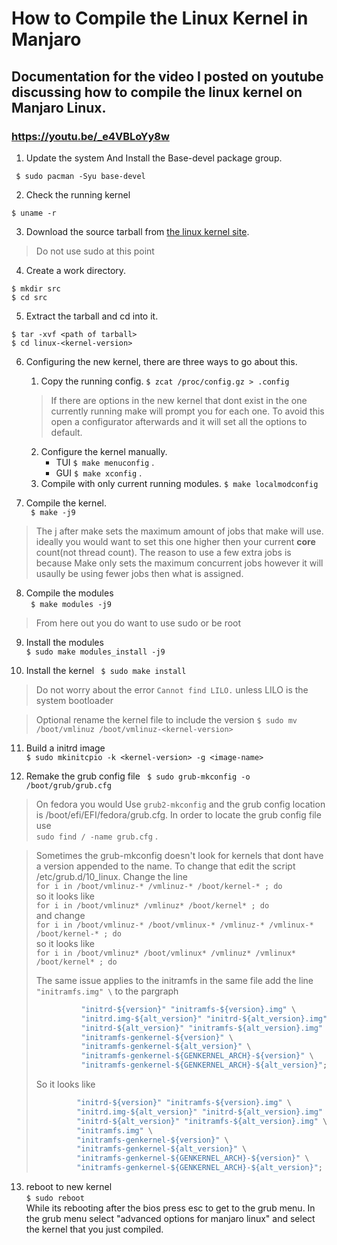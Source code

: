 # How to Compile the Linux Kernel in Manjaro
## Documentation for the video I posted on youtube discussing how to compile the linux kernel on Manjaro Linux.
### https://youtu.be/_e4VBLoYy8w
1. Update the system And Install the Base-devel package group.

``` $ sudo pacman -Syu base-devel```

2. Check the running kernel

``` $ uname -r ```

3. Download the source tarball from [the linux kernel site](https://www.kernel.org).

> Do not use sudo at this point
4. Create a work directory.
```
$ mkdir src
$ cd src 
```
5. Extract the tarball and cd into it.
```
$ tar -xvf <path of tarball>
$ cd linux-<kernel-version>
```
6. Configuring the new kernel, there are three ways to go about this.
    1. Copy the running config. 
    ``` $ zcat /proc/config.gz > .config ```
    > If there are options in the new kernel that dont exist in the one currently running make will prompt you for each one. To avoid this open a configurator      afterwards and it will set all the options to default.  
    2. Configure the kernel manually.   
        * TUI ``` $ make menuconfig ``` .
        * GUI ``` $ make xconfig ``` .  
    3. Compile with only current running modules.
    ``` $ make localmodconfig ```
    
7. Compile the kernel.  
``` $ make -j9```
> The j after make sets the maximum amount of jobs that make will use. ideally you would want to set this one higher then your current **core** count(not thread count). The reason to use a few extra jobs is because Make only sets the maximum concurrent jobs however it will usaully be using fewer jobs then what is assigned.

8. Compile the modules  
``` $ make modules -j9```

> From here out you do want to use sudo or be root 

9. Install the modules  
``` $ sudo make modules_install -j9 ```  

10. Install the kernel
``` $ sudo make install```
> Do not worry about the error ``` Cannot find LILO. ``` unless LILO is the system bootloader

> Optional rename the kernel file to include the version ```$ sudo mv /boot/vmlinuz /boot/vmlinuz-<kernel-version>``` 
11. Build a initrd image  
``` $ sudo mkinitcpio -k <kernel-version> -g <image-name> ```

12. Remake the grub config file
``` $ sudo grub-mkconfig -o /boot/grub/grub.cfg```
> On fedora you would Use ```grub2-mkconfig``` and the grub config location is /boot/efi/EFI/fedora/grub.cfg. In order to locate the grub config file use  
> ```sudo find / -name grub.cfg``` .

> Sometimes the grub-mkconfig doesn't look for kernels that dont have a version appended to the name. To change that edit the script /etc/grub.d/10_linux. 
> Change the line  
> ``` for i in /boot/vmlinuz-* /vmlinuz-* /boot/kernel-* ; do ```  
so it looks like  
> ``` for i in /boot/vmlinuz* /vmlinuz* /boot/kernel* ; do ```  
> and change  
> ``` for i in /boot/vmlinuz-* /boot/vmlinux-* /vmlinuz-* /vmlinux-* /boot/kernel-* ; do ```   
> so it looks like  
> ``` for i in /boot/vmlinuz* /boot/vmlinux* /vmlinuz* /vmlinux* /boot/kernel* ; do ```  
> 
> The same issue applies to the initramfs in the same file add the line ``` "initramfs.img" \ ``` to the pargraph
> ``` for i in "initrd.img-${version}" "initrd-${version}.img" "initrd-${version}.gz" \
>           "initrd-${version}" "initramfs-${version}.img" \
>           "initrd.img-${alt_version}" "initrd-${alt_version}.img" \
>           "initrd-${alt_version}" "initramfs-${alt_version}.img" \
>           "initramfs-genkernel-${version}" \
>           "initramfs-genkernel-${alt_version}" \
>           "initramfs-genkernel-${GENKERNEL_ARCH}-${version}" \
>           "initramfs-genkernel-${GENKERNEL_ARCH}-${alt_version}"; do
> ```
> So it looks like 
>  ``` for i in "initrd.img-${version}" "initrd-${version}.img" "initrd-${version}.gz" \
>           "initrd-${version}" "initramfs-${version}.img" \
>           "initrd.img-${alt_version}" "initrd-${alt_version}.img" \
>           "initrd-${alt_version}" "initramfs-${alt_version}.img" \
>           "initramfs.img" \
>           "initramfs-genkernel-${version}" \
>           "initramfs-genkernel-${alt_version}" \
>           "initramfs-genkernel-${GENKERNEL_ARCH}-${version}" \
>           "initramfs-genkernel-${GENKERNEL_ARCH}-${alt_version}"; do
> ```


13. reboot to new kernel  
``` $ sudo reboot ```  
While its rebooting after the bios press esc to get to the grub menu. In the grub menu select "advanced options for manjaro linux" and select the kernel that you just compiled.
 
